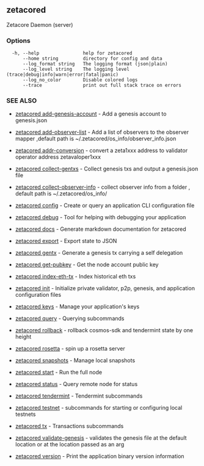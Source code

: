 ## zetacored

Zetacore Daemon (server)

### Options

```
  -h, --help                help for zetacored
      --home string         directory for config and data 
      --log_format string   The logging format (json|plain) 
      --log_level string    The logging level (trace|debug|info|warn|error|fatal|panic) 
      --log_no_color        Disable colored logs
      --trace               print out full stack trace on errors
```

### SEE ALSO

* [zetacored add-genesis-account](zetacored_add-genesis-account.md)	 - Add a genesis account to genesis.json
* [zetacored add-observer-list](zetacored_add-observer-list.md)	 - Add a list of observers to the observer mapper ,default path is ~/.zetacored/os_info/observer_info.json
* [zetacored addr-conversion](zetacored_addr-conversion.md)	 - convert a zeta1xxx address to validator operator address zetavaloper1xxx
* [zetacored collect-gentxs](zetacored_collect-gentxs.md)	 - Collect genesis txs and output a genesis.json file
* [zetacored collect-observer-info](zetacored_collect-observer-info.md)	 - collect observer info from a folder , default path is ~/.zetacored/os_info/ 

* [zetacored config](zetacored_config.md)	 - Create or query an application CLI configuration file
* [zetacored debug](zetacored_debug.md)	 - Tool for helping with debugging your application
* [zetacored docs](zetacored_docs.md)	 - Generate markdown documentation for zetacored
* [zetacored export](zetacored_export.md)	 - Export state to JSON
* [zetacored gentx](zetacored_gentx.md)	 - Generate a genesis tx carrying a self delegation
* [zetacored get-pubkey](zetacored_get-pubkey.md)	 - Get the node account public key
* [zetacored index-eth-tx](zetacored_index-eth-tx.md)	 - Index historical eth txs
* [zetacored init](zetacored_init.md)	 - Initialize private validator, p2p, genesis, and application configuration files
* [zetacored keys](zetacored_keys.md)	 - Manage your application's keys
* [zetacored query](zetacored_query.md)	 - Querying subcommands
* [zetacored rollback](zetacored_rollback.md)	 - rollback cosmos-sdk and tendermint state by one height
* [zetacored rosetta](zetacored_rosetta.md)	 - spin up a rosetta server
* [zetacored snapshots](zetacored_snapshots.md)	 - Manage local snapshots
* [zetacored start](zetacored_start.md)	 - Run the full node
* [zetacored status](zetacored_status.md)	 - Query remote node for status
* [zetacored tendermint](zetacored_tendermint.md)	 - Tendermint subcommands
* [zetacored testnet](zetacored_testnet.md)	 - subcommands for starting or configuring local testnets
* [zetacored tx](zetacored_tx.md)	 - Transactions subcommands
* [zetacored validate-genesis](zetacored_validate-genesis.md)	 - validates the genesis file at the default location or at the location passed as an arg
* [zetacored version](zetacored_version.md)	 - Print the application binary version information

